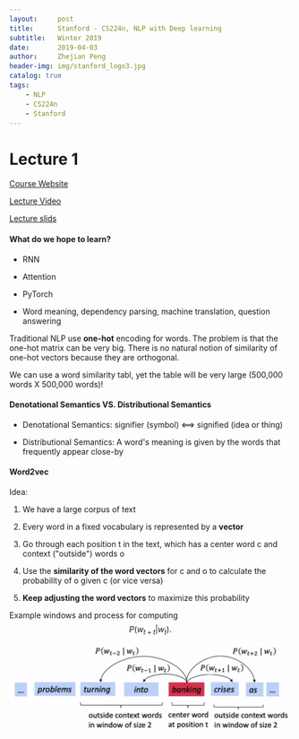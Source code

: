 ```yaml
---
layout:     post
title:      Stanford - CS224n, NLP with Deep learning
subtitle:   Winter 2019
date:       2019-04-03
author:     Zhejian Peng
header-img: img/stanford_logo3.jpg
catalog: true
tags:
    - NLP
    - CS224n
    - Stanford
---
```


<!-- Add math equation API -->

<script src='https://cdnjs.cloudflare.com/ajax/libs/mathjax/2.7.5/MathJax.js?config=TeX-MML-AM_CHTML' async></script>

# Lecture 1
[Course Website](http://web.stanford.edu/class/cs224n/)

[Lecture Video](http://onlinehub.stanford.edu/cs224)

[Lecture slids](http://web.stanford.edu/class/cs224n/slides/cs224n-2019-lecture01-wordvecs1.pdf)

#### What do we hope to learn?
- RNN

- Attention

- PyTorch

- Word meaning, dependency parsing, machine translation, question answering

 

Traditional NLP use **one-hot** encoding for words.
The problem is that the one-hot matrix can be very big.
There is no natural notion of similarity of one-hot vectors because they are orthogonal.

We can use a word similarity tabl, yet the table will be very large (500,000 words X 500,000 words)!

#### Denotational Semantics VS. Distributional Semantics

- Denotational Semantics: signifier (symbol) ⟺ signified (idea or thing)

- Distributional Semantics: A word's meaning is given by the words that frequently appear close-by


#### Word2vec
Idea:

1. We have a large corpus of text

2. Every word in a fixed vocabulary is represented by a **vector**

3. Go through each position t in the text, which has a center word c and context ("outside") words o

4. Use the **similarity of the word vectors** for c and o to calculate the probability of o given c (or vice versa)

5. **Keep adjusting the word vectors** to maximize this probability

<script src='https://cdnjs.cloudflare.com/ajax/libs/mathjax/2.7.5/MathJax.js?config=TeX-MML-AM_CHTML' async></script>

Example windows and process for computing $${P(w_{t+t} | w_t)}.$$
![](https://raw.githubusercontent.com/JazzikPeng/jazzikpeng.github.io/master/img/CS224n_Stanford/SS1.jpg)
